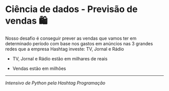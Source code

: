 # Ciência de dados - Previsão de vendas 🛍️

Nosso desafio é conseguir prever as vendas que vamos ter em determinado período com base nos gastos em anúncios nas 3 grandes redes que a empresa Hashtag investe: TV, Jornal e Rádio

- TV, Jornal e Rádio estão em milhares de reais

- Vendas estão em milhões

---

*Intensivo de Python pela Hashtag Programação*
